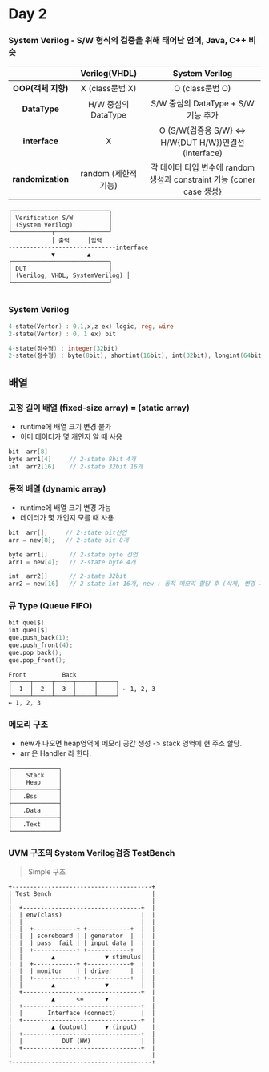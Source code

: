 # Day 2

### System Verilog - S/W 형식의 검증을 위해 태어난 언어, Java, C++ 비슷

|  | **Verilog(VHDL)** | **System Verilog** |
| :-----: | :-----: | :-----: |
| **OOP(객체 지향)** | X (class문법 X) | O (class문법 O)|
| **DataType** | H/W 중심의 DataType | S/W 중심의 DataType + S/W 기능 추가 |
| **interface** | X | O (S/W{검증용 S/W} <=> H/W{DUT H/W})연결선(interface) |
| **randomization** | random (제한적 기능) | 각 데이터 타입 변수에 random 생성과 constraint 기능 {coner case 생성} |

```
┌───────────────────────────┐
│ Verification S/W          │
│ (System Verilog)          │
└───────────┬───────────────┘
            │ 출력     │입력 
------------------------------interface
            ▼         ▲
┌───────────────────────────┐
│ DUT                       │
│ (Verilog, VHDL, SystemVerilog) │
└───────────────────────────┘
           
```

### System Verilog

```verilog
4-state(Vertor) : 0,1,x,z ex) logic, reg, wire
2-state(Vertor) : 0, 1 ex) bit

4-state(정수형) : integer(32bit)
2-state(정수형) : byte(8bit), shortint(16bit), int(32bit), longint(64bit)
```

## 배열

### 고정 길이 배열 (fixed-size array) = (static array)
- runtime에 배열 크기 변경 불가
- 이미 데이터가 몇 개인지 알 때 사용

```verilog
bit  arr[8]
byte arr1[4]     // 2-state 8bit 4개
int  arr2[16]    // 2-state 32bit 16개
```

### 동적 배열 (dynamic array)
- runtime에 배열 크기 변경 가능 
- 데이터가 몇 개인지 모를 때 사용

```verilog
bit  arr[];     // 2-state bit선언
arr = new[8];   // 2-state bit 8개

byte arr1[]      // 2-state byte 선언
arr1 = new[4];   // 2-state byte 4개

int  arr2[]      // 2-state 32bit
arr2 = new[16]   // 2-state int 16개, new : 동적 메모리 할당 후 (삭제, 변경 기능 있음)
```

### 큐 Type (Queue FIFO)

```verilog
bit que[$]
int que1[$]
que.push_back(1);
que.push_front(4);
que.pop_back();
que.pop_front();

```

```
Front          Back
┌─────┬─────┬─────┬─────┬─────┐
│  1  │  2  │  3  │     │     │ ← 1, 2, 3
└─────┴─────┴─────┴─────┴─────┘
← 1, 2, 3         
```

### 메모리 구조 

- new가 나오면 heap영역에 메모리 공간 생성 -> stack 영역에 현 주소 할당.<br>
- arr 은 Handler 라 한다.

```
┌─────────────┐
│    Stack    │
│    Heap     │
├─────────────┤
│   .Bss      │
├─────────────┤
│   .Data     │
├─────────────┤
│   .Text     │
└─────────────┘
```

### UVM 구조의 System Verilog검증 TestBench
> Simple 구조

```
+---------------------------------------+
| Test Bench                            |
|                                       |
|  +---------------------------------+  |
|  | env(class)                      |  |
|  |                                 |  |
|  |  +------------+ +------------+  |  |
|  |  | scoreboard | | generator  |  |  |
|  |  | pass  fail | | input data |  |  |
|  |  +------------+ +------------+  |  |
|  |        ▲              ▼ stimulus|  |
|  |  +------------+ +------------+  |  |
|  |  | monitor    | | driver     |  |  |
|  |  +------------+ +------------+  |  |
|  |        ▲              ▼         |  |
|  +---------------------------------+  |
|           ▲      <=      ▼            |
|  +---------------------------------+  |
|  |       Interface (connect)       |  |
|  +---------------------------------+  |
|           ▲ (output)     ▼ (input)    |
|  +---------------------------------+  |
|  |           DUT (HW)              |  |
|  +---------------------------------+  |
|                                       |
+---------------------------------------+
```

### 
